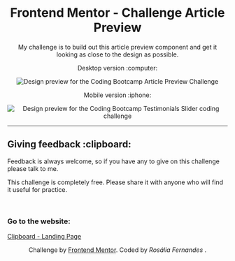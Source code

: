 
<h1 align="center">Frontend Mentor - Challenge Article Preview </h1>

<p align="center">My challenge is to build out this article preview component and get it looking as close to the design as possible.</p>

<p align="center"> Desktop version :computer: </p> 
<p align="center"> <img src="https://github.com/jessicarf18/challenge-Article-Preview/blob/master/assets/design/desktop-active-state.jpg" alt="Design preview for the Coding Bootcamp Article Preview Challenge" </p>
<br>
  
<p align="center"> Mobile version :iphone: </p> 
<p align="center"> <img src="https://github.com/jessicarf18/Challenge-Testimonials-Slider/blob/master/assets/design/mobile-design-slide-2.jpg" alt="Design preview for the Coding Bootcamp Testimonials Slider coding challenge" </p>
<hr>
<h2> Giving feedback :clipboard: </h2>
<p>
Feedback is always welcome, so if you have any to give on this challenge please talk to me.

This challenge is completely free. Please share it with anyone who will find it useful for practice. </p>

<br>
<h3>Go to the website: </h3> <a href="https://jessicarf18.github.io/clipboard/" target="_blank"> Clipboard - Landing Page </a>

<br>
<p align="center"> Challenge by <a href="https://www.frontendmentor.io/challenges" target="_blank">Frontend Mentor</a>. Coded by <i>Rosália Fernandes</i> . </p>
